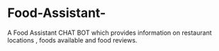 # Food-Assistant-
A Food Assistant CHAT BOT which provides information on restaurant locations , foods available and food reviews.


